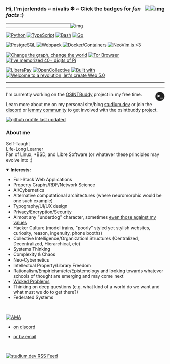 
<h3>

<img align="right" alt="img" src="https://komarev.com/ghpvc/?username=jerlendds&amp;color=brightgreen&amp;style=flat-square">

<a href="https://github.com/login?return_to=https%3A%2F%2Fgithub.com%2Fjerlendds%3Ftab%3Dfollowers"><img align="right" src="https://img.shields.io/github/followers/jerlendds.svg?style=social&label=Follow&maxAge=2592000" /></a> 

Hi, I'm jerlendds ~ nivalis ❆ ~ Click the badges for *fun facts* :)

</h3>


<p dir="auto">

<img align="right" width="300" alt="img" src="https://encrypted-tbn0.gstatic.com/images?q=tbn:ANd9GcQtul6ZK_089y64Jx0HxDgsxbeS1yf8Jy8uZA&amp;usqp=CAU" style="max-width: 100%;">

</p>

<hr>
<hr>

<div dir="auto">

[![Python](https://img.shields.io/badge/python-%2314354C.svg?style=for-the-badge&logo=python&logoColor=white)](https://python.org) [![TypeScript](https://img.shields.io/badge/typescript-%23007ACC.svg?style=for-the-badge&amp;logo=typescript&amp;logoColor=white)](https://www.typescriptlang.org/) [![Bash](https://img.shields.io/badge/shell_script-%23121011.svg?style=for-the-badge&amp;logo=gnu-bash&amp;logoColor=white)](https://www.gnu.org/software/bash/manual/bash.html) [![Go](https://img.shields.io/badge/go-%2300ADD8.svg?style=for-the-badge&amp;logo=go&amp;logoColor=white)](https://go.dev/)

</div>
<div dir="auto">

[![PostgreSQL](https://img.shields.io/badge/postgres-%23316192.svg?style=for-the-badge&amp;logo=postgresql&amp;logoColor=white)](https://www.postgresql.org/) [![Webpack](https://img.shields.io/badge/webpack-%238DD6F9.svg?style=for-the-badge&amp;logo=webpack&amp;logoColor=black)](https://webpack.js.org/) [![Docker/Containers](https://img.shields.io/badge/Docker-2CA5E0?style=for-the-badge&amp;logo=docker&amp;logoColor=white)](https://www.docker.com/) [![NeoVim is <3](https://img.shields.io/badge/NeoVim-%2357A143.svg?&style=for-the-badge&logo=neovim&logoColor=white)](https://github.com/rockerBOO/awesome-neovim)

[![Change the graph, change the world](https://badgen.net/badge/Graphs/Network%20Science/green?icon=https://studium.dev/static/studium-dev-logo.svg&scale=1.15&labelColor=black)](http://networksciencebook.com/) [![Tor Browser](https://img.shields.io/badge/Tor_Browser-7D4698?style=for-the-badge&logo=Tor-Browser&logoColor=white)](https://www.eff.org/document/tor-myths-and-facts) [![I've memorized 40+ digits of Pi](https://img.shields.io/badge/Raspberry%20Pi-A22846?style=for-the-badge&logo=Raspberry%20Pi&logoColor=white)](https://github.com/thibmaek/awesome-raspberry-pi)

[![LiberaPay](https://img.shields.io/badge/Liberapay-F6C915?style=for-the-badge&logo=liberapay&logoColor=black)](https://liberapay.com/jerlendds/) [![OpenCollective](https://img.shields.io/badge/OpenCollective-1F87FF?style=for-the-badge&logo=OpenCollective&logoColor=white)](https://opencollective.com/openinfolabs)  [![Built with](https://ForTheBadge.com/images/badges/built-with-love.svg)](https://github.com/jerlendds/osintbuddy)  [![Welcome to a revolution, let's create Web 5.0](https://badgen.net/badge/A%20revolution%20%3B%29/Web%205%2E0/pink?icon=scale=1.15&labelColor=black)](https://developer.tbd.website/projects/web5/) 

</div>

<hr>
<hr>

<img height="30" align="right" src="https://raw.githubusercontent.com/github/explore/80688e429a7d4ef2fca1e82350fe8e3517d3494d/topics/terminal/terminal.png" style="max-width: 100%;">


I'm currently working on the <a href="https://github.com/jerlendds/osintbuddy">OSINTBuddy</a> project in my free time.


Learn more about me on my personal site/blog <a href="https://studium.dev/" rel="nofollow">studium.dev</a> or join the <a href="https://discord.gg/gsbbYHA3K3" rel="nofollow">discord</a> or <a href="https://lemmy.ml/c/osintbuddy" rel="nofollow">lemmy community</a> to get involved with the osintbuddy project.


[![github profile last updated](https://img.shields.io/github/last-commit/jerlendds/jerlendds/main?label=last%20updated&amp;style=flat-square)](https://github.com/jerlendds/jerlendds/commits)

### About me

Self-Taught <br/>
Life-Long Learner <br/>
Fan of Linux, *BSD, and Libre Software (or whatever these principles may evolve into ;) <br/>


<details open><summary> <strong>Interests:</strong> </summary>

- Full-Stack Web Applications
- Property Graphs/RDF/Network Science
- AI/Cybernetics
- Alternative computational architectures (where neuromorphic would be one such example)
- Typography/UI/UX design
- Privacy/Encryption/Security
- Almost any "underdog" character, sometimes [even those against my values](https://www.galton.org/letters/darwin/correspondence.htm)
- Hacker Culture (model trains, "poorly" styled yet stylish websites, curiosity, reason, ingenuity, phone booths)
- Collective Intelligence/Organizationl Structures (Centralized, Decentralized, Hierarchical, etc) 
- Systems Thinking
- Complexity & Chaos
- Neo-Cybernetics
- Intellectual Property/Library Freedom
- Rationalism/Empiricism/etc/Epistemology and looking towards whatever schools of thought are emerging and may come next
- [Wicked Problems](https://wicked-problem.press.plymouth.edu/chapter/what-is-a-wicked-problem/)
- Thinking on deep questions (e.g. what kind of a world do we want and what must we do to get there?)
- Federated Systems

</details>




<br/>

<div align="flex" dir="auto">

[![AMA](https://img.shields.io/badge/%E2%80%A2-Ask%20me%20anything-4cc121.svg?colorA=4cc121)](mailto:good@luck.stranger)

- <a href="https://discord.gg/gsbbYHA3K3">on discord</a>

- <a href="mailto:hyphen_annuity516@simplelogin.com">or by email</a>

</div>

<br>

[![studium.dev RSS Feed](https://img.shields.io/badge/RSS%20%7E%20studium.dev-FFA500?style=for-the-badge&logo=rss&logoColor=white)](https://studium.dev/index.xml)


